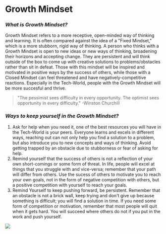 # **Growth Mindset**


### ***What is Growth Mindset?***

Growth Mindset refers to a more receptive, open-minded way of thinking and learning. It is often compared against the idea of a "Fixed Mindset," which is a more stubborn, rigid way of thinking. A person who thinks with a Growth Mindset is open to new ideas or new ways of thinking, broadening their horizons and accepting change.  They are persistent and will think outside of the box to come up with creative solutions to problems/obstacles rather than sit in defeat. Those with this mindset will be inspired and motivated in positive ways by the success of others, while those with a Closed Mindset can feel threatened and have negatively-competitive reactions. Especially in the Tech-World, people with the Growth Mindset will be more succesful and thrive.


> "The pessimist sees difficulty in every opportunity. The optimist sees opportunity in every difficulty." -Winston Churchill


### ***Ways to keep yourself in the Growth Mindset?***

1. Ask for help when you need it, one of the best resources you will have in the Tech-World is your peers. Everyone learns and excels in different ways, reaching out can not only help you find a solution to a problem, but also introduce you to new concepts and ways of thinking. Avoid getting trapped by an obstacle due to stubborness or fear of asking for help.
2. Remind yourself that the success of others is not a reflection of your own short-comings or some form of threat. In life, people will excel at things that you struggle with and vice-versa; remember that your path will differ from others. Use the sucess of others to motivate you to reach your own goals, not in the form of negative competition with others, but a positive competition with yourself to reach your goals.
3. Remind Yourself to keep pushing forward, be persistent. Remember that an obstacle is not a brick wall, keep trying and don't give up because something is difficult; you will find a solution in time. If you need some form of competition or motivation, remember that most people will quit when it gets hard. You will succeed where others do not if you put in the work and push yourself.


![ ](https://quotefancy.com/media/wallpaper/3840x2160/2039525-Carol-S-Dweck-Quote-In-a-growth-mindset-challenges-are-exciting.jpg)

